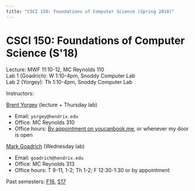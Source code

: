 ```yaml
---
title: "CSCI 150: Foundations of Computer Science (Spring 2018)"
---
```

CSCI 150: Foundations of Computer Science (S'18)
=======================================

Lecture: MWF 11:10-12, MC Reynolds 110  
Lab 1 (Goadrich): W 1:10-4pm, Snoddy Computer Lab  
Lab 2 (Yorgey): Th 1:10-4pm, Snoddy Computer Lab  

Instructors:

[Brent Yorgey](http://ozark.hendrix.edu/~yorgey/) (lecture + Thursday lab)

* Email: `yorgey@hendrix.edu`
* Office: MC Reynolds 310
* Office hours:
  [By appointment on youcanbook.me](https://byorgey.youcanbook.me/),
  or whenever my door is open

[Mark Goadrich](http://mark.goadrich.com/) (Wednesday lab)

* Email: `goadrich@hendrix.edu`
* Office: MC Reynolds 313
* Office hours: T 9-11, 1-2; Th 1-2; F 12:30-1:30 or by appointment

Past semesters: [F16](f16/), [S17](s17/)
